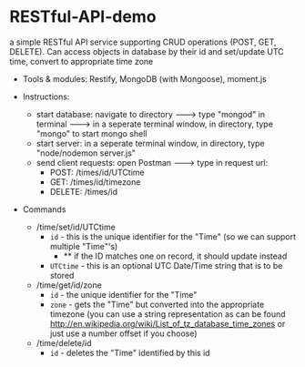 # RESTful-API-demo
a simple RESTful API service supporting CRUD operations (POST, GET, DELETE). 
Can access objects in database by their id and set/update UTC time, convert to appropriate time zone

- Tools & modules: Restify, MongoDB (with Mongoose), moment.js

- Instructions:
  - start database: navigate to directory ---> type "mongod" in terminal ---> in a seperate terminal window, in directory, type "mongo" to start mongo shell
  - start server: in a seperate terminal window, in directory, type "node/nodemon server.js"
  - send client requests: open Postman ---> type in request url:
    - POST: /times/id/UTCtime
    - GET: /times/id/timezone
    - DELETE: /times/id
    
- Commands
  - /time/set/id/UTCtime
    - `id` - this is the unique identifier for the "Time" (so we can support multiple "Time"'s)
      - ** if the ID matches one on record, it should update instead
    - `UTCtime` - this is an optional UTC Date/Time string that is to be stored
  - /time/get/id/zone
    - `id` - the unique identifier for the "Time"
    - `zone` - gets the "Time" but converted into the appropriate timezone (you can use a string representation as can be found http://en.wikipedia.org/wiki/List_of_tz_database_time_zones or just use a number offset if you choose)
  - /time/delete/id
    - `id` - deletes the "Time" identified by this id
